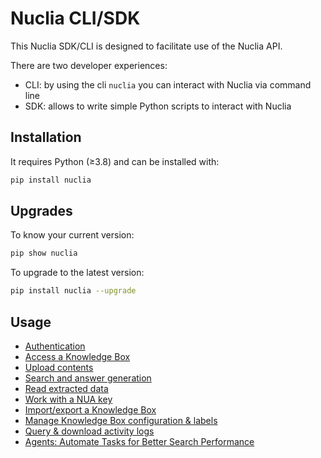 # Nuclia CLI/SDK

This Nuclia SDK/CLI is designed to facilitate use of the Nuclia API.

There are two developer experiences:

- CLI: by using the cli `nuclia` you can interact with Nuclia via command line
- SDK: allows to write simple Python scripts to interact with Nuclia

## Installation

It requires Python (≥3.8) and can be installed with:

```sh
pip install nuclia
```

## Upgrades

To know your current version:

```sh
pip show nuclia
```

To upgrade to the latest version:

```sh
pip install nuclia --upgrade
```

## Usage

- [Authentication](02-auth.md)
- [Access a Knowledge Box](03-kb.md)
- [Upload contents](04-upload.md)
- [Search and answer generation](05-search.md)
- [Read extracted data](06-read.md)
- [Work with a NUA key](07-nua.md)
- [Import/export a Knowledge Box](08-import-export.md)
- [Manage Knowledge Box configuration & labels](09-manage.md)
- [Query & download activity logs](10-activity-log.md)
- [Agents: Automate Tasks for Better Search Performance](11-agents.md)
